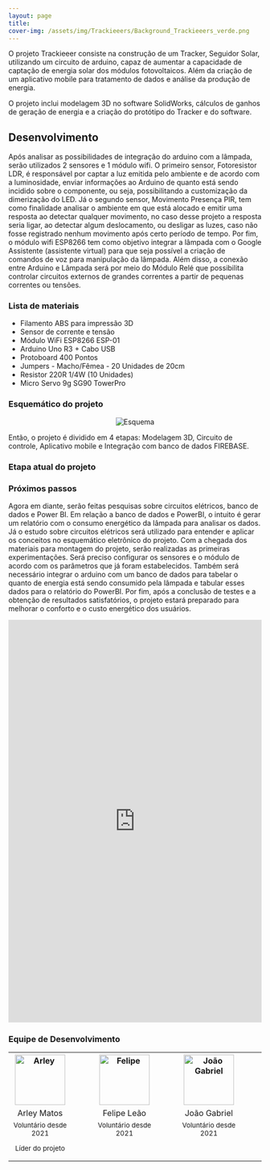 ```yaml
---
layout: page
title: 
cover-img: /assets/img/Trackieeers/Background_Trackieeers_verde.png
---
```


O projeto Trackieeer consiste na construção de um Tracker, Seguidor Solar, utilizando um circuito de arduino, capaz de aumentar a capacidade de captação de energia solar dos módulos fotovoltaicos. Além da criação de um aplicativo mobile para tratamento de dados e análise da produção de energia.

O projeto inclui modelagem 3D no software SolidWorks, cálculos de ganhos de geração de energia e a criação do protótipo do Tracker e do software.

## Desenvolvimento

Após analisar as possibilidades de integração do arduino com a lâmpada, serão utilizados 2 sensores e 1 módulo wifi. O primeiro sensor, Fotoresistor LDR, é responsável por captar a luz emitida pelo ambiente e de acordo com a luminosidade, enviar informações ao Arduino de quanto está sendo incidido sobre o componente, ou seja, possibilitando a customização da dimerização do LED. Já o segundo sensor, Movimento Presença PIR, tem como finalidade analisar o ambiente em que está alocado e emitir uma resposta ao detectar qualquer movimento, no caso desse projeto a resposta seria ligar, ao detectar algum deslocamento, ou desligar as luzes, caso não fosse registrado nenhum movimento após certo período de tempo. Por fim, o módulo wifi ESP8266 tem como objetivo integrar a lâmpada com o Google Assistente (assistente virtual) para que seja possível a criação de comandos de voz para manipulação da lâmpada.
Além disso, a conexão entre Arduino e Lâmpada será por meio do Módulo Relé que possibilita controlar circuitos externos de grandes correntes a partir de pequenas correntes ou tensões.

### Lista de materiais 

* Filamento ABS para impressão 3D
* Sensor de corrente e tensão
* Módulo WiFi ESP8266 ESP-01
* Arduino Uno R3 + Cabo USB
* Protoboard 400 Pontos
* Jumpers - Macho/Fêmea - 20 Unidades de 20cm
* Resistor 220R 1/4W (10 Unidades)
* Micro Servo 9g SG90 TowerPro


### Esquemático do projeto

<p style="text-align: center;"> <img src="/assets/img/smart_energy/Equemático_Smart.png" alt="Esquema"/> </p>

Então, o projeto é dividido em 4 etapas: Modelagem 3D, Circuito de controle, Aplicativo mobile e Integração com banco de dados FIREBASE.

### Etapa atual do projeto

      

### Próximos passos
Agora em diante, serão feitas pesquisas sobre circuitos elétricos, banco de dados e Power BI. Em relação a banco de dados e PowerBI, o intuito é gerar um relatório com o consumo energético da lâmpada para analisar os dados. Já o estudo sobre circuitos elétricos será utilizado para entender e aplicar os conceitos no esquemático eletrônico do projeto.
Com a chegada dos materiais para montagem do projeto, serão realizadas as primeiras experimentações. Será preciso configurar os sensores e o módulo de acordo com os parâmetros que já foram estabelecidos. Também será necessário integrar o arduino com um banco de dados para tabelar o quanto de energia está sendo consumido pela lâmpada e tabular esses dados para o relatório do PowerBI.
Por fim, após a conclusão de testes e a obtenção de resultados satisfatórios, o projeto estará preparado para melhorar o conforto e o custo energético dos usuários.



<p style="text-align: center;">
<iframe src="https://cad.onshape.com/documents/0ed58b03ec28049336219488/w/7801c4c72c73d761150a870d/e/10694c8eac4e2a62478f9c23" width="100%" height="800" frameborder="0" marginheight="0" marginwidth="0">Carregando…</iframe>
</p>


### Equipe de Desenvolvimento
<div class="row">
  <div class=" col-xl-auto offset-xl-0 col-lg-4 offset-lg-0">
    <div class="mobile-side-scroller">
      <table class="table-borderless highlight">
          <tr>
            <th><center><img src="{{ 'assets/img/voluntarios/arley_matos.png' | relative_url }}" width="100" alt="Arley" class="img-fluid rounded-circle" /></center></th>
            <th></th>
            <th><center><img src="{{ 'assets/img/voluntarios/felipe_leao.jpg' | relative_url }}" width="100" alt="Felipe" class="img-fluid rounded-circle"/></center></th>
            <th></th>
            <th><center><img src="{{ 'assets/img/voluntarios/joao_gabriel.jpeg' | relative_url }}" width="100" alt="João Gabriel" class="img-fluid rounded-circle"/></center></th>
            <th></th>
          <tr class="font-weight-bolder" style="text-align: center margin-top: 0">
            <td width="25%"><center>Arley Matos</center></td>
            <td></td>
            <td width="25%"><center>Felipe Leão</center></td>
            <td></td>
            <td width="25%"><center>João Gabriel</center></td>
            <td></td>
          <tr style="text-align: center" >
            <td style="vertical-align: top"><small><center>Voluntário desde 2021 <p/> Líder do projeto</center></small></td>
            <td></td>
            <td style="vertical-align: top"><small><center>Voluntário desde 2021</center></small></td>
            <td></td>
            <td style="vertical-align: top"><small><center>Voluntário desde 2021</center></small></td>
            <td></td>



